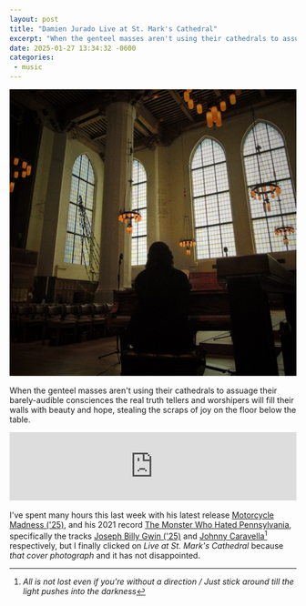 ```yaml
---
layout: post
title: "Damien Jurado Live at St. Mark's Cathedral"
excerpt: "When the genteel masses aren't using their cathedrals to assuage their barely-audible consciences the real truth tellers and worshipers will fill their walls with beauty and hope"
date: 2025-01-27 13:34:32 -0600
categories: 
 - music
---
```


![](/assets/2025/01/a3211453877_10.jpg)

When the genteel masses aren't using their cathedrals to assuage their barely-audible consciences the real truth tellers and worshipers will fill their walls with beauty and hope, stealing the scraps of joy on the floor below the table.

<iframe style="border: 0; width: 100%; height: 120px;" src="https://bandcamp.com/EmbeddedPlayer/album=1219472084/size=large/bgcol=ffffff/linkcol=0687f5/tracklist=false/artwork=small/transparent=true/" seamless><a href="https://damienjurado.bandcamp.com/album/live-at-st-marks-cathedral-seattle-wa-august-7th-2024">Live at St. Mark's Cathedral, Seattle, WA, August 7th 2024 by Damien Jurado</a></iframe>

I've spent many hours this last week with his latest release [Motorcycle Madness ('25)](https://damienjurado.bandcamp.com/album/motorcycle-madness-25), and his 2021 record [The Monster Who Hated Pennsylvania](https://damienjurado.bandcamp.com/album/the-monster-who-hated-pennsylvania-3), specifically the tracks [Joseph Billy Gwin ('25)](https://damienjurado.bandcamp.com/track/joseph-billy-gwin-25) and [Johnny Caravella](https://damienjurado.bandcamp.com/track/johnny-caravella)[^1] respectively, but I finally clicked on _Live at St. Mark's Cathedral_ because _that cover photograph_ and it has not disappointed.

[^1]: _All is not lost even if you're without a direction / Just stick around till the light pushes into the darkness_
